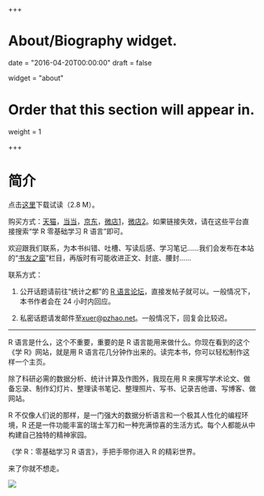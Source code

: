 +++
# About/Biography widget.

date = "2016-04-20T00:00:00"
draft = false

widget = "about"

# Order that this section will appear in.
weight = 1

+++

# 简介

点击[这里](http://xuer.dapengde.com/pdf/xuer-sample.pdf)下载试读（2.8 M）。

购买方式：[天猫](https://detail.tmall.com/item.htm?id=570932940969)，[当当](http://product.dangdang.com/25278950.html)，[京东](https://item.jd.com/29022661684.html)，[微店1](https://weidian.com/?userid=1622844240&ifr=pbj_shop_3025&wfr=pbj_shop_3025)，[微店2](https://weidian.com/item.html?itemID=2533345349)。如果链接失效，请在这些平台直接搜索“学 R 零基础学习 R 语言”即可。

欢迎跟我们联系，为本书纠错、吐槽、写读后感、学习笔记……我们会发布在本站的“[书友之窗](http://xuer.dapengde.com/#posts)”栏目，再版时有可能收进正文、封底、腰封……

联系方式：

1. 公开话题请前往“统计之都”的 [R 语言论坛](https://d.cosx.org/t/r)，直接发帖子就可以。一般情况下，本书作者会在 24 小时内回应。

2. 私密话题请发邮件至<xuer@pzhao.net>。一般情况下，回复会比较迟。

---

R 语言是什么，这个不重要，重要的是 R 语言能用来做什么。你现在看到的这个《学 R》网站，就是用 R 语言花几分钟作出来的。读完本书，你可以轻松制作这样一个主页。

除了科研必需的数据分析、统计计算及作图外，我现在用 R 来撰写学术论文、做备忘录、制作幻灯片、整理读书笔记、整理照片、写书、记录吉他谱、写博客、做网站。

R 不仅像人们说的那样，是一门强大的数据分析语言和一个极其人性化的编程环境，R 还是一件功能丰富的瑞士军刀和一种充满惊喜的生活方式。每个人都能从中构建自己独特的精神家园。

《学 R：零基础学习 R 语言》，手把手带你进入 R 的精彩世界。

来了你就不想走。

![](https://github.com/pzhaonet/keller/raw/master/figdapeng/tianmao-scancode-name-small.jpg)